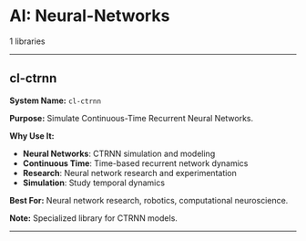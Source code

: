 # AI: Neural-Networks

1 libraries

---

## cl-ctrnn

**System Name:** `cl-ctrnn`

**Purpose:** Simulate Continuous-Time Recurrent Neural Networks.

**Why Use It:**
- **Neural Networks**: CTRNN simulation and modeling
- **Continuous Time**: Time-based recurrent network dynamics
- **Research**: Neural network research and experimentation
- **Simulation**: Study temporal dynamics

**Best For:** Neural network research, robotics, computational neuroscience.

**Note:** Specialized library for CTRNN models.

---



